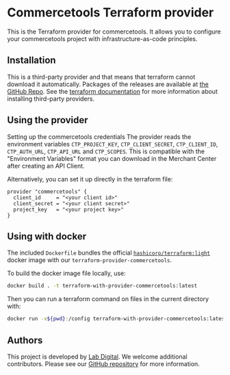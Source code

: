 # Commercetools Terraform provider
This is the Terraform provider for commercetools. It allows you to configure your
commercetools project with infrastructure-as-code principles.

## Installation
This is a third-party provider and that means that terraform cannot download it automatically. Packages of the releases are available at [the GitHub Repo](https://github.com/labd/terraform-provider-commercetools/releases). See the [terraform documentation](https://www.terraform.io/docs/configuration/providers.html#third-party-plugins) for more information about installing third-party providers.


## Using the provider
Setting up the commercetools credentials The provider reads the environment
variables `CTP_PROJECT_KEY`, `CTP_CLIENT_SECRET`, `CTP_CLIENT_ID`,
`CTP_AUTH_URL`, `CTP_API_URL` and `CTP_SCOPES`. This is compatible with the
"Environment Variables" format you can download in the Merchant Center after
creating an API Client.

Alternatively, you can set it up directly in the terraform file:

```hcl
provider "commercetools" {
  client_id     = "<your client id>"
  client_secret = "<your client secret>"
  project_key   = "<your project key>"
}
```

## Using with docker

The included `Dockerfile` bundles the official  [`hashicorp/terraform:light`](https://hub.docker.com/r/hashicorp/terraform/) docker image with
our `terraform-provider-commercetools`.

To build the docker image file locally, use:
```sh
docker build . -t terraform-with-provider-commercetools:latest
```
Then you can run a terraform command on files in the current directory with:
```sh
docker run -v${pwd}:/config terraform-with-provider-commercetools:latest <CMD>
```

## Authors
This project is developed by [Lab Digital](https://www.labdigital.nl). We
welcome additional contributors. Please see our
[GitHub repository](https://github.com/labd/terraform-provider-commercetools)
for more information.
